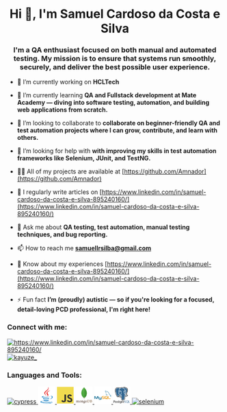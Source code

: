 <h1 align="center">Hi 👋, I'm Samuel Cardoso da Costa e Silva</h1>
<h3 align="center">I'm a QA enthusiast focused on both manual and automated testing. My mission is to ensure that systems run smoothly, securely, and deliver the best possible user experience.</h3>

- 🔭 I’m currently working on **HCLTech**

- 🌱 I’m currently learning **QA and Fullstack development at Mate Academy — diving into software testing, automation, and building web applications from scratch.**

- 👯 I’m looking to collaborate to **collaborate on beginner-friendly QA and test automation projects where I can grow, contribute, and learn with others.**

- 🤝 I’m looking for help with **with improving my skills in test automation frameworks like Selenium, JUnit, and TestNG.**

- 👨‍💻 All of my projects are available at [https://github.com/Amnador](https://github.com/Amnador)

- 📝 I regularly write articles on [https://www.linkedin.com/in/samuel-cardoso-da-costa-e-silva-895240160/](https://www.linkedin.com/in/samuel-cardoso-da-costa-e-silva-895240160/)

- 💬 Ask me about **QA testing, test automation, manual testing techniques, and bug reporting.**

- 📫 How to reach me **samuellrsilba@gmail.com**

- 📄 Know about my experiences [https://www.linkedin.com/in/samuel-cardoso-da-costa-e-silva-895240160/](https://www.linkedin.com/in/samuel-cardoso-da-costa-e-silva-895240160/)

- ⚡ Fun fact **I’m (proudly) autistic — so if you're looking for a focused, detail-loving PCD professional, I'm right here!**

<h3 align="left">Connect with me:</h3>
<p align="left">
<a href="https://linkedin.com/in/https://www.linkedin.com/in/samuel-cardoso-da-costa-e-silva-895240160/" target="blank"><img align="center" src="https://raw.githubusercontent.com/rahuldkjain/github-profile-readme-generator/master/src/images/icons/Social/linked-in-alt.svg" alt="https://www.linkedin.com/in/samuel-cardoso-da-costa-e-silva-895240160/" height="30" width="40" /></a>
<a href="https://discord.gg/kayuze_" target="blank"><img align="center" src="https://raw.githubusercontent.com/rahuldkjain/github-profile-readme-generator/master/src/images/icons/Social/discord.svg" alt="kayuze_" height="30" width="40" /></a>
</p>

<h3 align="left">Languages and Tools:</h3>
<p align="left"> <a href="https://www.cypress.io" target="_blank" rel="noreferrer"> <img src="https://raw.githubusercontent.com/simple-icons/simple-icons/6e46ec1fc23b60c8fd0d2f2ff46db82e16dbd75f/icons/cypress.svg" alt="cypress" width="40" height="40"/> </a> <a href="https://www.java.com" target="_blank" rel="noreferrer"> <img src="https://raw.githubusercontent.com/devicons/devicon/master/icons/java/java-original.svg" alt="java" width="40" height="40"/> </a> <a href="https://developer.mozilla.org/en-US/docs/Web/JavaScript" target="_blank" rel="noreferrer"> <img src="https://raw.githubusercontent.com/devicons/devicon/master/icons/javascript/javascript-original.svg" alt="javascript" width="40" height="40"/> </a> <a href="https://www.mongodb.com/" target="_blank" rel="noreferrer"> <img src="https://raw.githubusercontent.com/devicons/devicon/master/icons/mongodb/mongodb-original-wordmark.svg" alt="mongodb" width="40" height="40"/> </a> <a href="https://www.mysql.com/" target="_blank" rel="noreferrer"> <img src="https://raw.githubusercontent.com/devicons/devicon/master/icons/mysql/mysql-original-wordmark.svg" alt="mysql" width="40" height="40"/> </a> <a href="https://www.postgresql.org" target="_blank" rel="noreferrer"> <img src="https://raw.githubusercontent.com/devicons/devicon/master/icons/postgresql/postgresql-original-wordmark.svg" alt="postgresql" width="40" height="40"/> </a> <a href="https://www.selenium.dev" target="_blank" rel="noreferrer"> <img src="https://raw.githubusercontent.com/detain/svg-logos/780f25886640cef088af994181646db2f6b1a3f8/svg/selenium-logo.svg" alt="selenium" width="40" height="40"/> </a> </p>

